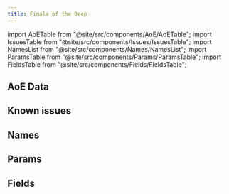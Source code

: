 ```yaml
---
title: Finale of the Deep
---
```


import AoETable from "@site/src/components/AoE/AoETable";
import IssuesTable from "@site/src/components/Issues/IssuesTable";
import NamesList from "@site/src/components/Names/NamesList";
import ParamsTable from "@site/src/components/Params/ParamsTable";
import FieldsTable from "@site/src/components/Fields/FieldsTable";

## AoE Data

<AoETable item_key="finaleofthedeep" data_src="weapon" />

## Known issues

<IssuesTable item_key="finaleofthedeep" data_src="weapon" />

## Names

<NamesList item_key="finaleofthedeep" data_src="weapon" />

## Params

<ParamsTable item_key="finaleofthedeep" data_src="weapon" />

## Fields

<FieldsTable item_key="finaleofthedeep" data_src="weapon" />
